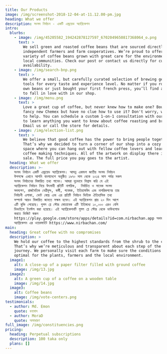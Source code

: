 ```yaml
---
title: Our Products
image: /img/screenshot-2018-12-04-at-11.12.00-pm.jpg
heading: What we offer
description: সংসদ নির্বাচন - একটি এন্ড্রয়েড অ্যাপ্লিকেশন
intro:
  blurbs:
    - image: /img/45205582_194242878127597_6702049650817368064_o.png
      text: >
        We sell green and roasted coffee beans that are sourced directly from
        independent farmers and farm cooperatives. We’re proud to offer a
        variety of coffee beans grown with great care for the environment and
        local communities. Check our post or contact us directly for current
        availability.
    - image: /img/search-bnp.png
      text: >
        We offer a small, but carefully curated selection of brewing gear and
        tools for every taste and experience level. No matter if you roast your
        own beans or just bought your first french press, you’ll find a gadget
        to fall in love with in our shop.
    - image: /img/menu.png
      text: >
        Love a great cup of coffee, but never knew how to make one? Bought a
        fancy new Chemex but have no clue how to use it? Don't worry, we’re here
        to help. You can schedule a custom 1-on-1 consultation with our baristas
        to learn anything you want to know about coffee roasting and brewing.
        Email us or call the store for details.
    - image: /img/election-list.png
      text: >
        We believe that good coffee has the power to bring people together.
        That’s why we decided to turn a corner of our shop into a cozy meeting
        space where you can hang out with fellow coffee lovers and learn about
        coffee making techniques. All of the artwork on display there is for
        sale. The full price you pay goes to the artist.
  heading: What we offer
  description: >-
    সংসদ নির্বাচন একটি এন্ড্রয়েড অ্যাপ্লিকেশন। আসন্ন একাদশ জাতীয় সংসদ নির্বাচন
    উপলক্ষে এখানে আপনি বাংলাদেশে অনুষ্ঠিত ১৯৭০ সাল থেকে ২০১৪ সাল পর্যন্ত সকল
    সংসদ নির্বাচনের বিস্তারিত তথ্য পাবেন। আমরা দৃঢ়ভাবে বিশ্বাস করি যে এই
    অ্যাপ্লিকেশন নির্বাচন নিয়ে উৎসাহী প্রতিটি নাগরিক,  নির্বাচিত ও সাবেক সংসদ
    সদস্যগণ, রাজনৈতিক নেত্রীবৃন্দ, কর্মী, গবেষক, ইতিহাসবিদ এবং নাগরিকগণের তার
    নির্বাচনী এলাকা, ভোট কেন্দ্র এবং এর প্রতিটি নির্বাচন ভিত্তিক ঐতিহাসিক তথ্য
    সম্পর্কে আরও বিস্তারিত জানতে সক্ষম হবেন। এই অ্যাপ্লিকেশন প্রায় ২০ দিন আগে
    এটি মুক্তি পেয়েছে। গুগল প্লে স্টোর মোতাবেক এটি ইতিমধ্যে ১০,০০০ এরও বেশি
    ডিভাইসে ইনস্টল করা হয়েছে। এই অ্যাপ্লিকেশনটি গুগল প্লে স্টোর থেকে ডাউনলোড
    করতে ভিজিট করুন 
    https://play.google.com/store/apps/details?id=com.nirbachan.app অথবা
    অ্যাপ্লিকেশন এর ওয়েবসাইট https://www.nirbachan.com/
main:
  heading: Great coffee with no compromises
  description: >
    We hold our coffee to the highest standards from the shrub to the cup.
    That’s why we’re meticulous and transparent about each step of the coffee’s
    journey. We personally visit each farm to make sure the conditions are
    optimal for the plants, farmers and the local environment.
  image1:
    alt: A close-up of a paper filter filled with ground coffee
    image: /img/13.jpg
  image2:
    alt: A green cup of a coffee on a wooden table
    image: /img/14.jpg
  image3:
    alt: Coffee beans
    image: /img/vote-centers.png
testimonials:
  - author: Md. Emon
    quote: ধন্যবাদ
  - author: MoraD
    quote: অসাধারণ
full_image: /img/constituencies.png
pricing:
  heading: Perpetual subscriptions
  description: 100 taka only
  plans: []
---
```


